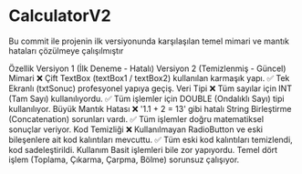# CalculatorV2
Bu commit ile projenin ilk versiyonunda karşılaşılan temel mimari ve mantık hataları çözülmeye çalışılmıştır

Özellik	Versiyon 1 (İlk Deneme - Hatalı)	Versiyon 2 (Temizlenmiş - Güncel)
Mimari	❌ Çift TextBox (textBox1 / textBox2) kullanılan karmaşık yapı.	✅ Tek Ekranlı (txtSonuc) profesyonel yapıya geçiş.
Veri Tipi	❌ Tüm sayılar için INT (Tam Sayı) kullanılıyordu.	✅ Tüm işlemler için DOUBLE (Ondalıklı Sayı) tipi kullanılıyor.
Büyük Mantık Hatası	❌ '1.1 + 2 = 13' gibi hatalı String Birleştirme (Concatenation) sorunları vardı.	✅ Tüm işlemler doğru matematiksel sonuçlar veriyor.
Kod Temizliği	❌ Kullanılmayan RadioButton ve eski bileşenlere ait kod kalıntıları mevcuttu.	✅ Tüm eski kod kalıntıları temizlendi, kod sadeleştirildi.
Kullanım	Basit işlemleri bile zor yapıyordu.	Temel dört işlem (Toplama, Çıkarma, Çarpma, Bölme) sorunsuz çalışıyor.

